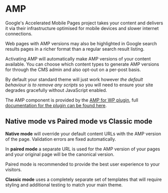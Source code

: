 # AMP

Google's Accelerated Mobile Pages project takes your content and delivers it via their infrastructure optimised for mobile devices and slower internet connections.

Web pages with AMP versions may also be highlighted in Google search results pages in a richer format than a regular search result listing.

Activating AMP will automatically make AMP versions of your content available. You can choose which content types to generate AMP versions for through the CMS admin and also opt-out on a per-post basis.

By default your standard theme will just work however _the default behaviour is to remove any scripts_ so you will need to ensure your site degrades gracefully without JavaScript enabled.

The AMP component is provided by the [AMP for WP plugin](https://github.com/humanmade/amp-wp), full [documentation for the plugin can be found here](https://amp-wp.org/documentation/getting-started/).

## Native mode vs Paired mode vs Classic mode

**Native mode** will override your default content URLs with the AMP version of the page. Validation errors are fixed automatically.

In **paired mode** a separate URL is used for the AMP version of your pages and your original page will be the canonical version.

Paired mode is recommended to provide the best user experience to your visitors.

**Classic mode** uses a completely separate set of templates that will require styling and additional testing to match your main theme.
